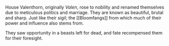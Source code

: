 

House Valenthorn, originally _Valen_, rose to nobility and renamed themselves due to meticulous politics and marriage. They are known as beautiful, brutal and sharp. Just like their sigil; the [[Bloomfangs]] from which much of their power and influence also stems from.

They saw opportunity in a beasts left for dead, and fate recompensed them for their foresight.
